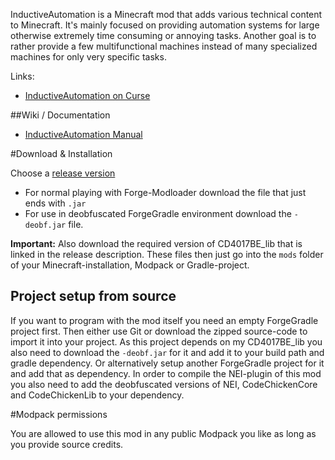InductiveAutomation is a Minecraft mod that adds various technical content to Minecraft. 
It's mainly focused on providing automation systems for large otherwise extremely time consuming or annoying tasks.
Another goal is to rather provide a few multifunctional machines instead of many specialized machines for only very specific tasks.

Links:
- [InductiveAutomation on Curse](http://minecraft.curseforge.com/projects/inductive-automation)

##Wiki / Documentation
- [InductiveAutomation Manual](https://github.com/CD4017BE/InductiveAutomation/blob/master/doc/manual/InductiveAutomationManual.pdf)

#Download & Installation

Choose a [release version](https://github.com/CD4017BE/InductiveAutomation/releases)
- For normal playing with Forge-Modloader download the file that just ends with `.jar`
- For use in deobfuscated ForgeGradle environment download the `-deobf.jar` file.

**Important:** Also download the required version of CD4017BE_lib that is linked in the release description.
These files then just go into the `mods` folder of your Minecraft-installation, Modpack or Gradle-project.

## Project setup from source

If you want to program with the mod itself you need an empty ForgeGradle project first. Then either use Git or download the zipped source-code to import it into your project.
As this project depends on my CD4017BE_lib you also need to download the `-deobf.jar` for it and add it to your build path and gradle dependency. Or alternatively setup another ForgeGradle project for it and add that as dependency.
In order to compile the NEI-plugin of this mod you also need to add the deobfuscated versions of NEI, CodeChickenCore and CodeChickenLib to your dependency.

#Modpack permissions

You are allowed to use this mod in any public Modpack you like as long as you provide source credits.